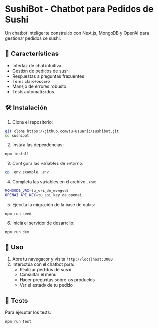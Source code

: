 # SushiBot - Chatbot para Pedidos de Sushi

Un chatbot inteligente construido con Next.js, MongoDB y OpenAI para gestionar pedidos de sushi.

## 🚀 Características

- Interfaz de chat intuitiva
- Gestión de pedidos de sushi
- Respuestas a preguntas frecuentes
- Tema claro/oscuro
- Manejo de errores robusto
- Tests automatizados

## 🛠️ Instalación

1. Clona el repositorio:
```bash
git clone https://github.com/tu-usuario/sushibot.git
cd sushibot
```

2. Instala las dependencias:
```bash
npm install
```

3. Configura las variables de entorno:
```bash
cp .env.example .env
```

4. Completa las variables en el archivo `.env`:
```bash
MONGODB_URI=tu_uri_de_mongodb
OPENAI_API_KEY=tu_api_key_de_openai
```

5. Ejecuta la migración de la base de datos:
```bash
npm run seed
```

6. Inicia el servidor de desarrollo:
```bash
npm run dev
```


## 📝 Uso

1. Abre tu navegador y visita `http://localhost:3000`
2. Interactúa con el chatbot para:
   - Realizar pedidos de sushi
   - Consultar el menú
   - Hacer preguntas sobre los productos
   - Ver el estado de tu pedido

## 🧪 Tests

Para ejecutar los tests:
```bash
npm run test
```